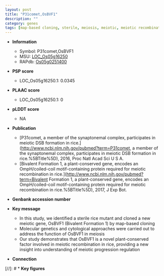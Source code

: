 ```yaml
---
layout: post
title: "P31comet,OsBVF1"
description: ""
category: genes
tags: [map-based cloning, sterile, meiosis, meiotic, meiotic recombination]
---
```


* **Information**  
    + Symbol: P31comet,OsBVF1  
    + MSU: [LOC_Os05g16250](http://rice.plantbiology.msu.edu/cgi-bin/ORF_infopage.cgi?orf=LOC_Os05g16250)  
    + RAPdb: [Os05g0251400](http://rapdb.dna.affrc.go.jp/viewer/gbrowse_details/irgsp1?name=Os05g0251400)  

* **PSP score**  
    + LOC_Os05g16250.1: 0.0345 

* **PLAAC score**  
    + LOC_Os05g16250.1: 0 

* **pLDDT score**
    + NA


* **Publication**  
    + [P31comet, a member of the synaptonemal complex, participates in meiotic DSB formation in rice.](http://www.ncbi.nlm.nih.gov/pubmed?term=P31comet, a member of the synaptonemal complex, participates in meiotic DSB formation in rice.%5BTitle%5D), 2016, Proc Natl Acad Sci U S A.
    + [Bivalent Formation 1, a plant-conserved gene, encodes an OmpH/coiled-coil motif-containing protein required for meiotic recombination in rice.](http://www.ncbi.nlm.nih.gov/pubmed?term=Bivalent Formation 1, a plant-conserved gene, encodes an OmpH/coiled-coil motif-containing protein required for meiotic recombination in rice.%5BTitle%5D), 2017, J Exp Bot.

* **Genbank accession number**  

* **Key message**  
    + In this study, we identified a sterile rice mutant and cloned a new meiotic gene, OsBVF1 (Bivalent Formation 1) by map-based cloning
    + Molecular genetics and cytological approaches were carried out to address the function of OsBVF1 in meiosis
    + Our study demonstrates that OsBVF1 is a novel plant-conserved factor involved in meiotic recombination in rice, providing a new insight into understanding of meiotic progression regulation

* **Connection**  

[//]: # * **Key figures**  


